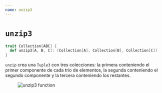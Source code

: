 ```yaml
---
name: unzip3
---
```


# `unzip3`

~~~ scala
trait Collection[ABC] {
  def unzip3[A, B, C]: (Collection[A], Collection[B], Collection[C])
}
~~~

`unzip` crea una `Tuple3` con tres colecciones: la primera conteniendo el primer componente de cada trío de elementos, la segunda conteniendo el segundo componente y la tercera conteniendo los restantes.

<figure class="diagram">
  <img src="../images/unzip3.svg" alt="unzip3 function">
  <!-- <figcaption class="diagram-desc"></figcaption> -->
</figure>
